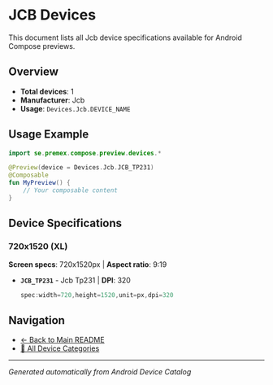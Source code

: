 # JCB Devices

This document lists all Jcb device specifications available for Android Compose previews.

## Overview

- **Total devices**: 1
- **Manufacturer**: Jcb
- **Usage**: `Devices.Jcb.DEVICE_NAME`

## Usage Example

```kotlin
import se.premex.compose.preview.devices.*

@Preview(device = Devices.Jcb.JCB_TP231)
@Composable
fun MyPreview() {
    // Your composable content
}
```

## Device Specifications

### 720x1520 (XL)

**Screen specs**: 720x1520px | **Aspect ratio**: 9:19

- **`JCB_TP231`** - Jcb Tp231 | **DPI**: 320
  ```kotlin
  spec:width=720,height=1520,unit=px,dpi=320
  ```

## Navigation

- [← Back to Main README](../../README.md)
- [📱 All Device Categories](../README.md)

---
*Generated automatically from Android Device Catalog*
